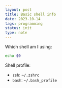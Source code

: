 ```yaml
---
layout: post
title: Basic shell info
date: 2023-10-14
tags: programming
status: init
type: note
---
```



Which shell am I using:
```bash
echo $0
```

Shell profile:
* `zsh`: `~/.zshrc`
* `bash`: `~/.bash_profile`